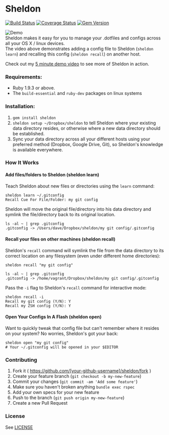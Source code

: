 # Sheldon
[![Build Status](https://travis-ci.org/dvjones89/sheldon.svg?branch=master)](https://travis-ci.org/dvjones89/sheldon)
[![Coverage Status](https://coveralls.io/repos/github/dvjones89/sheldon/badge.svg?branch=master)](https://coveralls.io/github/dvjones89/sheldon?branch=master)
[![Gem Version](https://badge.fury.io/rb/sheldon.svg)](https://badge.fury.io/rb/sheldon)

![Demo](https://user-images.githubusercontent.com/1914715/41686022-79aecb46-74da-11e8-8af2-1cda3fcc14bb.gif)  
Sheldon makes it easy for you to manage your .dotfiles and configs across all your OS X / linux devices.  
The video above demonstrates adding a config file to Sheldon (`sheldon learn`) and recalling this config (`sheldon recall`) on another host.

Check out my [5 minute demo video](https://www.youtube.com/watch?v=7z2a1AmWNfU) to see more of Sheldon in action.

### Requirements:
* Ruby 1.9.3 or above.
* The `build-essential` and `ruby-dev` packages on linux systems

### Installation:
1) `gem install sheldon`
2) `sheldon setup ~/Dropbox/sheldon` to tell Sheldon where your existing data directory resides, or otherwise where a new data directory should be established.
3) Sync your data directory across all your different hosts using your preferred method (Dropbox, Google Drive, Git), so Sheldon's knowledge is available everywhere.

### How It Works
#### Add files/folders to Sheldon (sheldon learn)
Teach Sheldon about new files or directories using the `learn` command:
```shell
sheldon learn ~/.gitconfig
Recall Cue For File/Folder: my git config
```

Sheldon will move the original file/directory into his data directory and symlink the file/directory back to its original location.
```shell
ls -al ~ | grep .gitconfig
.gitconfig -> /Users/dave/Dropbox/sheldon/my git config/.gitconfig
```

#### Recall your files on other machines (sheldon recall)
Sheldon's `recall` command will symlink the file from the data directory to its correct location on any filesystem (even under different home directories):

```shell
sheldon recall "my git config"

ls -al ~ | grep .gitconfig
.gitconfig -> /home/vagrant/Dropbox/sheldon/my git config/.gitconfig
```

Pass the `-i` flag to Sheldon's `recall` command for interactive mode:
```shell
sheldon recall -i
Recall my git config (Y/N): Y
Recall my ZSH config (Y/N): Y
```

#### Open Your Configs In A Flash (sheldon open)
Want to quickly tweak that config file but can't remember where it resides on your system? No worries, Sheldon's got your back:
```shell
sheldon open "my git config"
# Your ~/.gitconfig will be opened in your $EDITOR
```

### Contributing

1. Fork it ( https://github.com/[your-github-username]/sheldon/fork )
2. Create your feature branch (`git checkout -b my-new-feature`)
3. Commit your changes (`git commit -am 'Add some feature'`)
4. Make sure you haven't broken anything `bundle exec rspec`
5. Add your own specs for your new feature
6. Push to the branch (`git push origin my-new-feature`)
7. Create a new Pull Request

### License
See [LICENSE](https://github.com/dvjones89/sheldon/blob/master/LICENSE)
